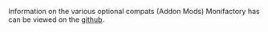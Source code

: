 Information on the various optional compats (Addon Mods) Monifactory has can be viewed on the [github](https://github.com/ThePansmith/Monifactory?tab=readme-ov-file#addon-mods-aka-optional-compats).

